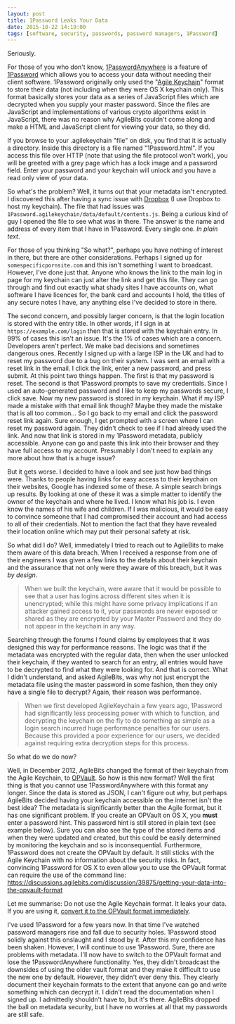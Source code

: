```yaml
---
layout: post
title: 1Password Leaks Your Data 
date: 2015-10-22 14:19:00
tags: [software, security, passwords, password managers, 1Password]
---
```


Seriously. 

For those of you who don't know, [1PasswordAnywhere](https://support.1password.com/guides/mac/1passwordanywhere.html) is a feature of [1Password](https://agilebits.com/onepassword) which allows you to access your data without needing their client software. 1Password originally only used the "[Agile Keychain](https://support.1password.com/agile-keychain-design/)" format to store their data (not including when they were OS X keychain only). This format basically stores your data as a series of JavaScript files which are decrypted when you supply your master password. Since the files are JavaScript and implementations of various crypto algorithms exist in JavaScript, there was no reason why AgileBits couldn't come along and make a HTML and JavaScript client for viewing your data, so they did. 

If you browse to your .agilekeychain "file" on disk, you find that it is actually a directory. Inside this directory is a file named "1Password.html". If you access this file over HTTP (note that using the file protocol won't work), you will be greeted with a grey page which has a lock image and a password field. Enter your password and your keychain will unlock and you have a read only view of your data. 

So what's the problem? Well, it turns out that your metadata isn't encrypted. I discovered this after having a sync issue with [Dropbox](https://www.dropbox.com/referrals/NTI2ODM1MTA5?src=global9) (I use Dropbox to host my keychain). The file that had issues was `1Password.agilekeychain/data/default/contents.js`. Being a curious kind of guy I opened the file to see what was in there. The answer is the name and address of every item that I have in 1Password. Every single one. *In plain text*. 

For those of you thinking "So what?", perhaps you have nothing of interest in there, but there are other considerations. Perhaps I signed up for `somespecificpornsite.com` and this isn't something I want to broadcast. However, I've done just that. Anyone who knows the link to the main log in page for my keychain can just alter the link and get this file. They can go through and find out exactly what shady sites I have accounts on, what software I have licences for, the bank card and accounts I hold, the titles of any secure notes I have, any anything else I've decided to store in there. 

The second concern, and possibly larger concern, is that the login location is
stored with the entry title. In other words, if I sign in at `https://example.com/login`
then that is stored with the keychain entry. In 99% of cases this isn't an issue. It's
the 1% of cases which are a concern. Developers aren't perfect. We make bad
decisions and sometimes dangerous ones. Recently I signed up with a large ISP in the
UK and had to reset my password due to a bug on their system. I was sent an
email with a reset link in the email. I click the link, enter a new password,
and press submit. At this point two things happen. The first is that my password
is reset. The second is that 1Password prompts to save my credentials. Since I
used an auto-generated password and I like to keep my passwords secure, I click
save. Now my new password is stored in my keychain. What if my ISP made a
mistake with that email link though? Maybe they made the mistake that is all too
common... So I go back to my email and click the password reset link again. Sure
enough, I get prompted with a screen where I can reset my password again. They
didn't check to see if I had already used the link. And now that link is stored
in my 1Password metadata, publicly accessible. Anyone can go and paste this link into
their browser and they have full access to my account. Presumably I don't need
to explain any more about how that is a huge issue?

But it gets worse. I decided to have a look and see just how bad things were. Thanks to people having links for easy access to their keychain on their websites, Google has indexed some of these. A simple search brings up results. By looking at one of these it was a simple matter to identify the owner of the keychain and where he lived. I know what his job is. I even know the names of his wife and children. If I was malicious, it would be easy to convince someone that I had compromised their account and had access to all of their credentials. Not to mention the fact that they have revealed their location online which may put their personal safety at risk. 

So what did I do? Well, immediately I tried to reach out to AgileBits to make them aware of this data breach. When I received a response from one of their engineers I was given a few links to the details about their keychain and the assurance that not only were they aware of this breach, but it was *by design*. 

> When we built the keychain, were aware that it would be possible to see that a user has logins across different sites when it is unencrypted; while this might have some privacy implications if an attacker gained access to it, your passwords are never exposed or shared as they are encrypted by your Master Password and they do not appear in the keychain in any way.

Searching through the forums I found claims by employees that it was designed this way for performance reasons. The logic was that if the metadata was encrypted with the regular data, then when the user unlocked their keychain, if they wanted to search for an entry, all entries would have to be decrypted to find what they were looking for. And that is correct. What I didn't understand, and asked AgileBits, was why not just encrypt the metadata file using the master password in some fashion, then they only have a single file to decrypt? Again, their reason was performance. 

> When we first developed AgileKeychain a few years ago, 1Password had significantly less processing power with which to function, and decrypting the keychain on the fly to do something as simple as a login search incurred huge performance penalties for our users. Because this provided a poor experience for our users, we decided against requiring extra decryption steps for this process. 

So what do we do now?

Well, in December 2012, AgileBits changed the format of their keychain from the Agile Keychain, to [OPVault](https://support.1password.com/opvault-design/). So how is this new format? Well the first thing is that you cannot use 1PasswordAnywhere with this format any longer. Since the data is stored as JSON, I can't figure out why, but perhaps AgileBits decided having your keychain accessible on the internet isn't the best idea? The metadata is significantly better than the Agile format, but it has one significant problem. If you create an OPVault on OS X, you **must** enter a password hint. This password hint is still stored in plain text (see example below). Sure you can also see the type of the stored items and when they were updated and created, but this could be easily determined by monitoring the keychain and so is inconsequential. Furthermore, 1Password does not create the OPVault by default. It still sticks with the Agile Keychain with no information about the security risks. In fact, convincing 1Password for OS X to even allow you to use the OPVault format can require the use of the command line: <https://discussions.agilebits.com/discussion/39875/getting-your-data-into-the-opvault-format> 

Let me summarise: Do not use the Agile Keychain format. It leaks your data. If you are using it, [convert it to the OPVault format immediately](https://discussions.agilebits.com/discussion/39875/getting-your-data-into-the-opvault-format). 

I've used 1Password for a few years now. In that time I've watched password managers rise and fall due to security holes. 1Password stood solidly against this onslaught and I stood by it. After this my confidence has been shaken. However, I will continue to use 1Password. Sure, there are problems with metadata. I'll now have to switch to the OPVault format and lose the 1PasswordAnywhere functionality. Yes, they didn't broadcast the downsides of using the older vault format and they make it difficult to use the new one by default. However, they didn't ever deny this. They clearly document their keychain formats to the extent that anyone can go and write something which can decrypt it. I didn't read the documentation when I signed up. I admittedly shouldn't have to, but it's there. AgileBits dropped the ball on metadata security, but I have no worries at all that my passwords are still safe. 

